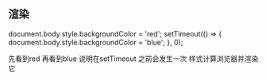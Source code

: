 ## 渲染
document.body.style.backgroundColor = 'red';
setTimeout(() => {
 document.body.style.backgroundColor = 'blue';
}, 0);

先看到red
再看到blue
说明在setTimeout 之前会发生一次 样式计算浏览器并渲染它